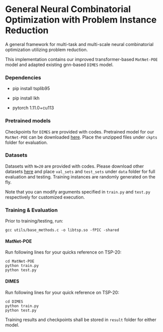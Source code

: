 # General Neural Combinatorial Optimization with Problem Instance Reduction

A general framework for multi-task and multi-scale neural combinatorial optimization utilizing problem reduction.

This implementation contains our improved transformer-based `MatNet-POE` model and adapted existing gnn-based `DIMES` model.

### Dependencies

- pip install tsplib95

- pip install lkh

- pytorch 1.11.0+cu113


### Pretrained models
Checkpoints for `DIMES` are provided with codes. Pretrained model for our `MatNet-POE` can be downloaded [here](https://drive.google.com/file/d/16mDY9HVzDdyFnqrL6YnrQ2lS8twscD_o/view?usp=sharing). Place the unzipped files under `ckpts` folder for evaluation.

### Datasets
Datasets with `N=20` are provided with codes. Please download other datasets [here](https://drive.google.com/file/d/17LINJtArttm8ba6VEQ4XdfGjuz-ZMl3I/view?usp=sharing) and place `val_sets` and `test_sets` under `data` folder for full evaluation and testing. Training instances are randomly generated on the fly.

Note that you can modify arguments specified in `train.py` and `test.py` respectively for customized execution.

### Training & Evaluation

Prior to training/testing, run:
```
gcc utils/base_methods.c -o libtsp.so -fPIC -shared
```
#### MatNet-POE
Run following lines for your quicks reference on TSP-20:
```
cd MatNet-POE
python train.py
python test.py
```

#### DIMES
Run following lines for your quick reference on TSP-20:
```
cd DIMES
python train.py
python test.py
```

Training results and checkpoints shall be stored in `result` folder for either model.
